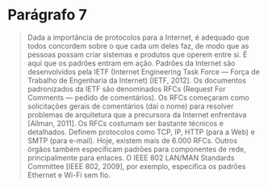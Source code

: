 # Parágrafo 7

> Dada a importância de protocolos para a Internet, é adequado que todos concordem sobre o que cada um deles faz, de modo que as pessoas possam criar sistemas e produtos que operem entre si. É aqui que os padrões entram em ação. Padrões da Internet são desenvolvidos pela IETF (Internet Engineering Task Force — Força de Trabalho de Engenharia da Internet) [IETF, 2012]. Os documentos padronizados da IETF são denominados RFCs (Request For Comments — pedido de comentários). Os RFCs começaram como solicitações gerais de comentários (daí o nome) para resolver problemas de arquitetura que a precursora da Internet enfrentava [Allman, 2011]. Os RFCs costumam ser bastante técnicos e detalhados. Definem protocolos como TCP, IP, HTTP (para a Web) e SMTP (para e-mail). Hoje, existem mais de 6.000 RFCs. Outros órgãos também especificam padrões para componentes de rede, principalmente para enlaces. O IEEE 802 LAN/MAN Standards Committee [IEEE 802, 2009], por exemplo, especifica os padrões Ethernet e Wi-Fi sem fio.